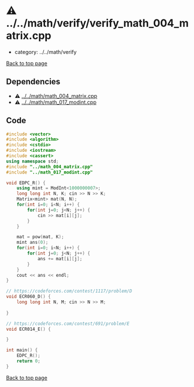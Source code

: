 <!-- mathjax config similar to math.stackexchange -->
<script type="text/javascript" async
  src="https://cdnjs.cloudflare.com/ajax/libs/mathjax/2.7.5/MathJax.js?config=TeX-MML-AM_CHTML">
</script>
<script type="text/x-mathjax-config">
  MathJax.Hub.Config({
    TeX: { equationNumbers: { autoNumber: "AMS" }},
    tex2jax: {
      inlineMath: [ ['$','$'] ],
      processEscapes: true
    },
    "HTML-CSS": { matchFontHeight: false },
    displayAlign: "left",
    displayIndent: "2em"
  });
</script>

<script type="text/javascript" src="https://cdnjs.cloudflare.com/ajax/libs/jquery/3.4.1/jquery.min.js"></script>
<script type="text/javascript" src="../../../assets/js/balloons.js"></script>
<script type="text/javascript" src="../../../assets/js/copy-button.js"></script>
<link rel="stylesheet" href="../../../assets/css/copy-button.css" />


# :warning: ../../math/verify/verify_math_004_matrix.cpp
* category: ../../math/verify


[Back to top page](../../../index.html)



## Dependencies
* :warning: [../../math/math_004_matrix.cpp](../math_004_matrix.cpp.html)
* :warning: [../../math/math_017_modint.cpp](../math_017_modint.cpp.html)


## Code
```cpp
#include <vector>
#include <algorithm>
#include <cstdio>
#include <iostream>
#include <cassert>
using namespace std;
#include "../math_004_matrix.cpp"
#include "../math_017_modint.cpp"

void EDPC_R() {
    using mint = ModInt<1000000007>;
    long long int N, K; cin >> N >> K;
    Matrix<mint> mat(N, N);
    for(int i=0; i<N; i++) {
        for(int j=0; j<N; j++) {
            cin >> mat[i][j];
        }
    }

    mat = pow(mat, K);
    mint ans(0);
    for(int i=0; i<N; i++) {
        for(int j=0; j<N; j++) {
            ans += mat[i][j];
        }
    }
    cout << ans << endl;
}

// https://codeforces.com/contest/1117/problem/D
void ECR060_D() {
    long long int N, M; cin >> N >> M;
    
}

// https://codeforces.com/contest/691/problem/E
void ECR014_E() {

}

int main() {
    EDPC_R();
    return 0;
}

```

[Back to top page](../../../index.html)

